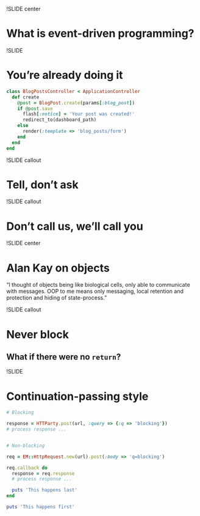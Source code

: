!SLIDE center
# What is event-driven programming?


!SLIDE
# You’re already doing it

```ruby
class BlogPostsController < ApplicationController
  def create
    @post = BlogPost.create(params[:blog_post])
    if @post.save
      flash[:notice] = 'Your post was created!'
      redirect_to(dashboard_path)
    else
      render(:template => 'blog_posts/form')
    end
  end
end
```

!SLIDE callout
# Tell, don’t ask


!SLIDE callout
# Don’t call us, we’ll call you


!SLIDE center
# Alan Kay on objects

“I thought of objects being like biological cells, only able to
communicate with messages. OOP to me means only messaging, local
retention and protection and hiding of state-process.”


!SLIDE callout
# Never block
## What if there were no `return`?


!SLIDE
# Continuation-passing style

```ruby
# Blocking

response = HTTParty.post(url, :query => {:q => 'blocking'})
# process response ...


# Non-blocking

req = EM::HttpRequest.new(url).post(:body => 'q=blocking')

req.callback do
  response = req.response
  # process response ...

  puts 'This happens last'
end

puts 'This happens first'
```
